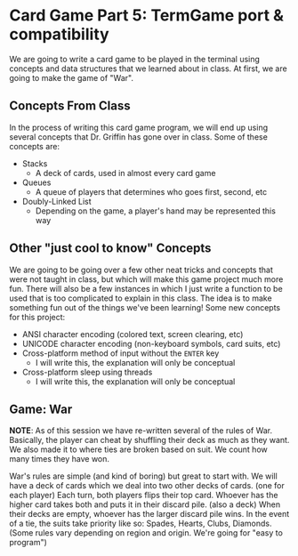 # Card Game Part 5: TermGame port & compatibility
We are going to write a card game to be played in the terminal using concepts
and data structures that we learned about in class. At first, we are going to
make the game of "War".

## Concepts From Class
In the process of writing this card game program, we will end up using several
concepts that Dr. Griffin has gone over in class. Some of these concepts are:
* Stacks 
    * A deck of cards, used in almost every card game
* Queues 
    * A queue of players that determines who goes first, second, etc
* Doubly-Linked List 
    * Depending on the game, a player's hand may be represented this way

## Other "just cool to know" Concepts
We are going to be going over a few other neat tricks and concepts that were
not taught in class, but which will make this game project much more fun. There
will also be a few instances in which I just write a function to be used that
is too complicated to explain in this class. The idea is to make something fun
out of the things we've been learning! Some new concepts for this project:
* ANSI character encoding (colored text, screen clearing, etc)
* UNICODE character encoding (non-keyboard symbols, card suits, etc)
* Cross-platform method of input without the `ENTER` key
    * I will write this, the explanation will only be conceptual
* Cross-platform sleep using threads
    * I will write this, the explanation will only be conceptual

## Game: War
**NOTE**: As of this session we have re-written several of the rules of War.
Basically, the player can cheat by shuffling their deck as much as they want.
We also made it to where ties are broken based on suit. We count how many times
they have won.

War's rules are simple (and kind of boring) but great to start with. We will
have a deck of cards which we deal into two other decks of cards. (one for each
player) Each turn, both players flips their top card. Whoever has the higher
card takes both and puts it in their discard pile. (also a deck) When their
decks are empty, whoever has the larger discard pile wins. In the event of
a tie, the suits take priority like so: Spades, Hearts, Clubs, Diamonds.
(Some rules vary depending on region and origin. We're going for "easy to
program")